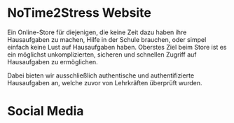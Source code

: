 # NoTime2Stress Website

Ein Online-Store für diejenigen, die keine Zeit dazu haben ihre Hausaufgaben zu machen, Hilfe in der Schule brauchen, oder simpel einfach keine Lust auf Hausaufgaben haben. Oberstes Ziel beim Store ist es ein möglichst unkomplizierten, sicheren und schnellen Zugriff auf Hausaufgaben zu ermöglichen. 

Dabei bieten wir ausschließlich authentische und authentifizierte Hausaufgaben an, welche zuvor von Lehrkräften überprüft wurden. 

# Social Media

